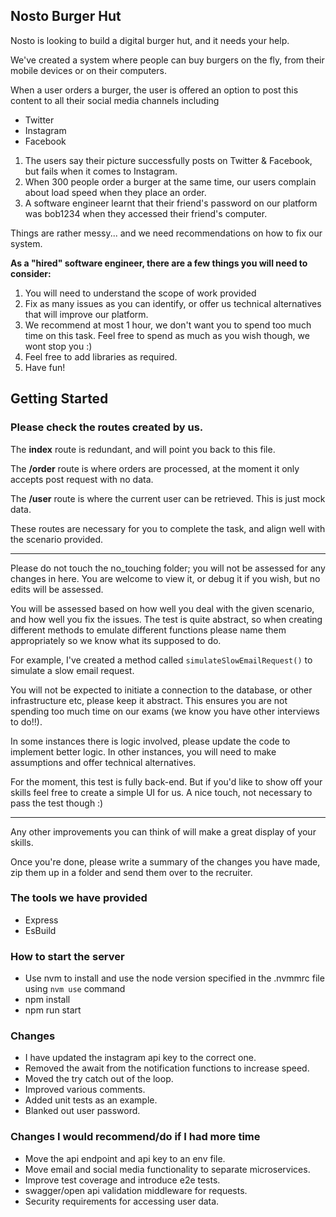 ## Nosto Burger Hut

Nosto is looking to build a digital burger hut, and it needs your help.

We've created a system where people can buy burgers on the fly, from their mobile devices or on their computers.

When a user orders a burger, the user is offered an option to post this content to all their social media channels including 
- Twitter
- Instagram
- Facebook

1) The users say their picture successfully posts on Twitter & Facebook, but fails when it comes to Instagram. 
2) When 300 people order a burger at the same time, our users complain about load speed when they place an order.
3) A software engineer learnt that their friend's password on our platform was bob1234 when they accessed their friend's computer.

Things are rather messy... and we need recommendations on how to fix our system.

**As a "hired" software engineer, there are a few things you will need to consider:**
1) You will need to understand the scope of work provided
2) Fix as many issues as you can identify, or offer us technical alternatives that will improve our platform.
3) We recommend at most 1 hour, we don't want you to spend too much time on this task. Feel free to spend as much as you wish though, we wont stop you :) 
4) Feel free to add libraries as required.
5) Have fun!

## Getting Started
### Please check the routes created by us.

The **index** route is redundant, and will point you back to this file.

The **/order** route is where orders are processed, at the moment it only accepts post request with no data.

The **/user** route is where the current user can be retrieved. This is just mock data.

These routes are necessary for you to complete the task, and align well with the scenario provided.

----

Please do not touch the no_touching folder; you will not be assessed for any changes in here. You are welcome to view it, or debug it if you wish, but no edits will be assessed.

You will be assessed based on how well you deal with the given scenario, and how well you fix the issues.
The test is quite abstract, so when creating different methods to emulate different functions please name them appropriately so we know what its supposed to do.

For example, I've created a method called `simulateSlowEmailRequest()` to simulate a slow email request.

You will not be expected to initiate a connection to the database, or other infrastructure etc, please keep it abstract. This ensures you are not spending too much time on our exams (we know you have other interviews to do!!).

In some instances there is logic involved, please update the code to implement better logic. In other instances, you will need to make assumptions and offer technical alternatives.

For the moment, this test is fully back-end. But if you'd like to show off your skills feel free to create a simple UI for us. A nice touch, not necessary to pass the test though :)

----

Any other improvements you can think of will make a great display of your skills.

Once you're done, please write a summary of the changes you have made, zip them up in a folder and send them over to the recruiter.

### The tools we have provided
- Express
- EsBuild


### How to start the server
- Use nvm to install and use the node version specified in the .nvmmrc file using `nvm use` command
- npm install
- npm run start


### Changes
* I have updated the instagram api key to the correct one.
* Removed the await from the notification functions to increase speed.
* Moved the try catch out of the loop.
* Improved various comments.
* Added unit tests as an example.
* Blanked out user password.

### Changes I would recommend/do if I had more time
* Move the api endpoint and api key to an env file.
* Move email and social media functionality to separate microservices.
* Improve test coverage and introduce e2e tests.
* swagger/open api validation middleware for requests.
* Security requirements for accessing user data.